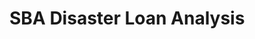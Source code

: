 # SBA Disaster Loan Analysis 
<!DOCTYPE html>
<html>
<head>
	<meta charset="utf-8">
	<meta http-equiv="X-UA-Compatible" content="IE=edge">
	<meta name="viewport" content="width=device-width, initial-scale=1.0">
</head>
<body>
<a href="pdf/sba.pdf" type="application/pdf" class="image fit"><img src="images/sba.jpg" alt=""></a>
</body>
</html>


